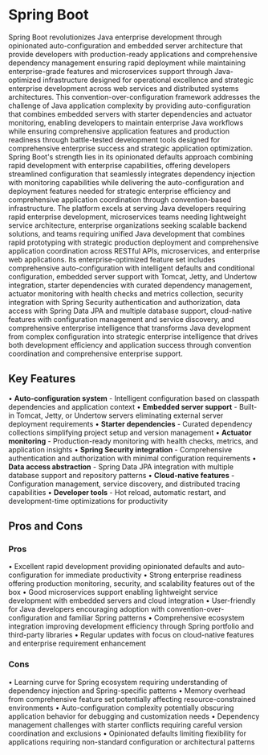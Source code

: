 # Spring Boot

Spring Boot revolutionizes Java enterprise development through opinionated auto-configuration and embedded server architecture that provide developers with production-ready applications and comprehensive dependency management ensuring rapid deployment while maintaining enterprise-grade features and microservices support through Java-optimized infrastructure designed for operational excellence and strategic enterprise development across web services and distributed systems architectures. This convention-over-configuration framework addresses the challenge of Java application complexity by providing auto-configuration that combines embedded servers with starter dependencies and actuator monitoring, enabling developers to maintain enterprise Java workflows while ensuring comprehensive application features and production readiness through battle-tested development tools designed for comprehensive enterprise success and strategic application optimization. Spring Boot's strength lies in its opinionated defaults approach combining rapid development with enterprise capabilities, offering developers streamlined configuration that seamlessly integrates dependency injection with monitoring capabilities while delivering the auto-configuration and deployment features needed for strategic enterprise efficiency and comprehensive application coordination through convention-based infrastructure. The platform excels at serving Java developers requiring rapid enterprise development, microservices teams needing lightweight service architecture, enterprise organizations seeking scalable backend solutions, and teams requiring unified Java development that combines rapid prototyping with strategic production deployment and comprehensive application coordination across RESTful APIs, microservices, and enterprise web applications. Its enterprise-optimized feature set includes comprehensive auto-configuration with intelligent defaults and conditional configuration, embedded server support with Tomcat, Jetty, and Undertow integration, starter dependencies with curated dependency management, actuator monitoring with health checks and metrics collection, security integration with Spring Security authentication and authorization, data access with Spring Data JPA and multiple database support, cloud-native features with configuration management and service discovery, and comprehensive enterprise intelligence that transforms Java development from complex configuration into strategic enterprise intelligence that drives both development efficiency and application success through convention coordination and comprehensive enterprise support.

## Key Features

• **Auto-configuration system** - Intelligent configuration based on classpath dependencies and application context
• **Embedded server support** - Built-in Tomcat, Jetty, or Undertow servers eliminating external server deployment requirements
• **Starter dependencies** - Curated dependency collections simplifying project setup and version management
• **Actuator monitoring** - Production-ready monitoring with health checks, metrics, and application insights
• **Spring Security integration** - Comprehensive authentication and authorization with minimal configuration requirements
• **Data access abstraction** - Spring Data JPA integration with multiple database support and repository patterns
• **Cloud-native features** - Configuration management, service discovery, and distributed tracing capabilities
• **Developer tools** - Hot reload, automatic restart, and development-time optimizations for productivity

## Pros and Cons

### Pros
• Excellent rapid development providing opinionated defaults and auto-configuration for immediate productivity
• Strong enterprise readiness offering production monitoring, security, and scalability features out of the box
• Good microservices support enabling lightweight service development with embedded servers and cloud integration
• User-friendly for Java developers encouraging adoption with convention-over-configuration and familiar Spring patterns
• Comprehensive ecosystem integration improving development efficiency through Spring portfolio and third-party libraries
• Regular updates with focus on cloud-native features and enterprise requirement enhancement

### Cons
• Learning curve for Spring ecosystem requiring understanding of dependency injection and Spring-specific patterns
• Memory overhead from comprehensive feature set potentially affecting resource-constrained environments
• Auto-configuration complexity potentially obscuring application behavior for debugging and customization needs
• Dependency management challenges with starter conflicts requiring careful version coordination and exclusions
• Opinionated defaults limiting flexibility for applications requiring non-standard configuration or architectural patterns